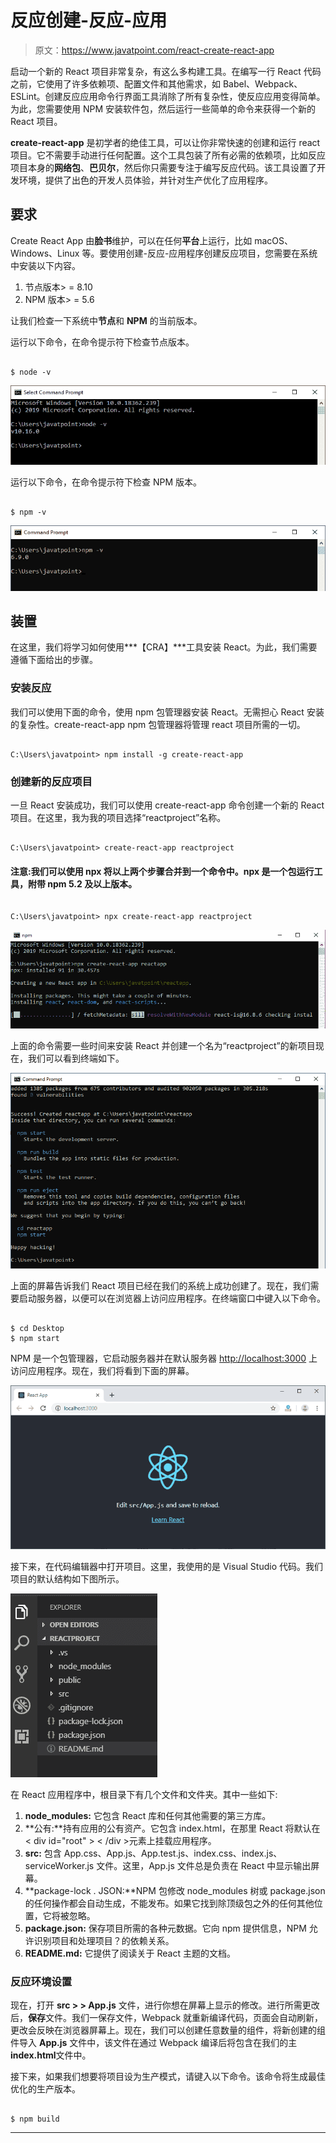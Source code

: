 # 反应创建-反应-应用

> 原文：<https://www.javatpoint.com/react-create-react-app>

启动一个新的 React 项目非常复杂，有这么多构建工具。在编写一行 React 代码之前，它使用了许多依赖项、配置文件和其他需求，如 Babel、Webpack、ESLint。创建反应应用命令行界面工具消除了所有复杂性，使反应应用变得简单。为此，您需要使用 NPM 安装软件包，然后运行一些简单的命令来获得一个新的 React 项目。

**create-react-app** 是初学者的绝佳工具，可以让你非常快速的创建和运行 react 项目。它不需要手动进行任何配置。这个工具包装了所有必需的依赖项，比如反应项目本身的**网络包**、**巴贝尔**，然后你只需要专注于编写反应代码。该工具设置了开发环境，提供了出色的开发人员体验，并针对生产优化了应用程序。

## 要求

Create React App 由**脸书**维护，可以在任何**平台**上运行，比如 macOS、Windows、Linux 等。要使用创建-反应-应用程序创建反应项目，您需要在系统中安装以下内容。

1.  节点版本> = 8.10
2.  NPM 版本> = 5.6

让我们检查一下系统中**节点**和 **NPM** 的当前版本。

运行以下命令，在命令提示符下检查节点版本。

```

$ node -v

```

![React create-react-app](img/47b0f482230f55dc6994cbf8863f0d60.png)

运行以下命令，在命令提示符下检查 NPM 版本。

```

$ npm -v

```

![React create-react-app](img/921738ba7327da26ab72532fc18a1e48.png)

## 装置

在这里，我们将学习如何使用***【CRA】***工具安装 React。为此，我们需要遵循下面给出的步骤。

### 安装反应

我们可以使用下面的命令，使用 npm 包管理器安装 React。无需担心 React 安装的复杂性。create-react-app npm 包管理器将管理 react 项目所需的一切。

```

C:\Users\javatpoint> npm install -g create-react-app

```

### 创建新的反应项目

一旦 React 安装成功，我们可以使用 create-react-app 命令创建一个新的 React 项目。在这里，我为我的项目选择“reactproject”名称。

```

C:\Users\javatpoint> create-react-app reactproject

```

#### 注意:我们可以使用 npx 将以上两个步骤合并到一个命令中。npx 是一个包运行工具，附带 npm 5.2 及以上版本。

```

C:\Users\javatpoint> npx create-react-app reactproject

```

![React create-react-app](img/27a9cd7af973dca7db9d8a27ab441445.png)

上面的命令需要一些时间来安装 React 并创建一个名为“reactproject”的新项目现在，我们可以看到终端如下。

![React create-react-app](img/fb2befd5d47e691ca474d09df5fff146.png)

上面的屏幕告诉我们 React 项目已经在我们的系统上成功创建了。现在，我们需要启动服务器，以便可以在浏览器上访问应用程序。在终端窗口中键入以下命令。

```

$ cd Desktop
$ npm start

```

NPM 是一个包管理器，它启动服务器并在默认服务器 [http://localhost:3000](http://localhost:3000) 上访问应用程序。现在，我们将看到下面的屏幕。

![React create-react-app](img/f0caf3d16245fb41488bbbe8abe8a6e1.png)

接下来，在代码编辑器中打开项目。这里，我使用的是 Visual Studio 代码。我们项目的默认结构如下图所示。

![React create-react-app](img/66685ff78b650dc0ac0456c9736a6370.png)

在 React 应用程序中，根目录下有几个文件和文件夹。其中一些如下:

1.  **node_modules:** 它包含 React 库和任何其他需要的第三方库。
2.  **公有:**持有应用的公有资产。它包含 index.html，在那里 React 将默认在< div id="root" > < /div >元素上挂载应用程序。
3.  **src:** 包含 App.css、App.js、App.test.js、index.css、index.js、serviceWorker.js 文件。这里，App.js 文件总是负责在 React 中显示输出屏幕。
4.  **package-lock . JSON:**NPM 包修改 node_modules 树或 package.json 的任何操作都会自动生成，不能发布。如果它找到除顶级包之外的任何其他位置，它将被忽略。
5.  **package.json:** 保存项目所需的各种元数据。它向 npm 提供信息，NPM 允许识别项目和处理项目？的依赖关系。
6.  **README.md:** 它提供了阅读关于 React 主题的文档。

### 反应环境设置

现在，打开 **src > > App.js** 文件，进行你想在屏幕上显示的修改。进行所需更改后，**保存**文件。我们一保存文件，Webpack 就重新编译代码，页面会自动刷新，更改会反映在浏览器屏幕上。现在，我们可以创建任意数量的组件，将新创建的组件导入 **App.js** 文件中，该文件在通过 Webpack 编译后将包含在我们的主**index.html**文件中。

接下来，如果我们想要将项目设为生产模式，请键入以下命令。该命令将生成最佳优化的生产版本。

```

$ npm build

```

* * *